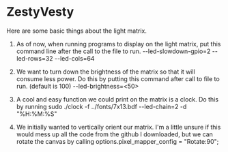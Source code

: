 # ZestyVesty

Here are some basic things about the light matrix.

1. As of now, when running programs to display on the light matrix, put this command line after the call to the file to run. 
--led-slowdown-gpio=2 --led-rows=32 --led-cols=64

2. We want to turn down the brightness of the matrix so that it will consume less power. Do this by putting this command after call to file to run. (default is 100)
--led-brightness=<50>

3. A cool and easy function we could print on the matrix is a clock. Do this by running sudo ./clock -f ../fonts/7x13.bdf --led-chain=2 -d "%H:%M:%S"

4. We initially wanted to vertically orient our matrix. I'm a little unsure if this would mess up all the code from the github I downloaded, but we can rotate the canvas by calling   options.pixel_mapper_config = "Rotate:90";


